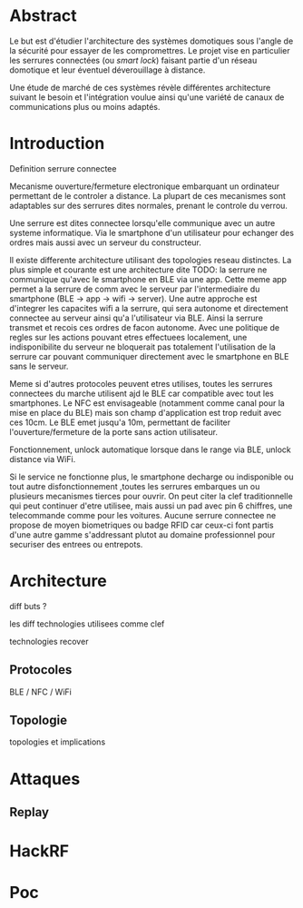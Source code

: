 # Abstract

Le but est d'étudier l'architecture des systèmes domotiques sous l'angle de la sécurité pour essayer de les compromettres. Le projet vise en particulier les serrures connectées (ou *smart lock*) faisant partie d'un réseau domotique et leur éventuel déverouillage à distance.

Une étude de marché de ces systèmes révèle différentes architecture suivant le besoin et l'intégration voulue ainsi qu'une variété de canaux de communications plus ou moins adaptés.  


# Introduction

Definition serrure connectee

Mecanisme ouverture/fermeture electronique embarquant un ordinateur permettant de le controler a distance. La plupart de ces mecanismes sont adaptables sur des serrures dites normales, prenant le controle du verrou.

Une serrure est dites connectee lorsqu'elle communique avec un autre systeme informatique. Via le smartphone d'un utilisateur pour echanger des ordres mais aussi avec un serveur du constructeur.

Il existe differente architecture utilisant des topologies reseau distinctes. La plus simple et courante est une architecture dite TODO: la serrure ne communique qu'avec le smartphone en BLE via une app. Cette meme app permet a la serrure de comm avec le serveur par l'intermediaire du smartphone (BLE -> app -> wifi -> server).
Une autre approche est d'integrer les capacites wifi a la serrure, qui sera autonome et directement connectee au serveur ainsi qu'a l'utilisateur via BLE. Ainsi la serrure transmet et recois ces ordres de facon autonome. Avec une politique de regles sur les actions pouvant etres effectuees localement, une indisponibilite du serveur ne bloquerait pas totalement l'utilisation de la serrure car pouvant communiquer directement avec le smartphone en BLE sans le serveur.

Meme si d'autres protocoles peuvent etres utilises, toutes les serrures connectees du marche utilisent ajd le BLE car compatible avec tout les smartphones. Le NFC est envisageable (notamment comme canal pour la mise en place du BLE) mais son champ d'application est trop reduit avec ces 10cm. Le BLE emet jusqu'a 10m, permettant de faciliter l'ouverture/fermeture de la porte sans action utilisateur.

Fonctionnement, unlock automatique lorsque dans le range via BLE, unlock distance via WiFi.

Si le service ne fonctionne plus, le smartphone decharge ou indisponible ou tout autre disfonctionnement ,toutes les serrures embarques un ou plusieurs mecanismes tierces pour ouvrir.
On peut citer la clef traditionnelle qui peut continuer d'etre utilisee, mais aussi un pad avec pin 6 chiffres, une telecommande comme pour les voitures.
Aucune serrure connectee ne propose de moyen biometriques ou badge RFID car ceux-ci font partis d'une autre gamme s'addressant plutot au domaine professionnel pour securiser des entrees ou entrepots.

# Architecture

diff buts ?

les diff technologies utilisees comme clef

technologies recover

## Protocoles

BLE / NFC / WiFi

## Topologie

topologies et implications

# Attaques

## Replay

# HackRF

# Poc